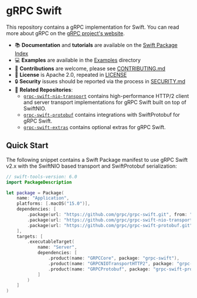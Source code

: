 # gRPC Swift

This repository contains a gRPC implementation for Swift. You can read more
about gRPC on the [gRPC project's website][grpcio].

- 📚 **Documentation** and **tutorials** are available on the [Swift Package Index][spi-grpc-swift]
- 💻 **Examples** are available in the [Examples](Examples) directory
- 🚀 **Contributions** are welcome, please see [CONTRIBUTING.md](CONTRIBUTING.md)
- 🪪 **License** is Apache 2.0, repeated in [LICENSE](License)
- 🔒 **Security** issues should be reported via the process in [SECURITY.md](SECURITY.md)
- 🔀 **Related Repositories**:
  - [`grpc-swift-nio-transport`][grpc-swift-nio-transport] contains high-performance HTTP/2 client and server transport implementations for gRPC Swift built on top of SwiftNIO.
  - [`grpc-swift-protobuf`][grpc-swift-protobuf] contains integrations with SwiftProtobuf for gRPC Swift.
  - [`grpc-swift-extras`][grpc-swift-extras] contains optional extras for gRPC Swift.


## Quick Start

The following snippet contains a Swift Package manifest to use gRPC Swift v2.x with
the SwiftNIO based transport and SwiftProtobuf serialization:

```swift
// swift-tools-version: 6.0
import PackageDescription

let package = Package(
    name: "Application",
    platforms: [.macOS("15.0")],
    dependencies: [
        .package(url: "https://github.com/grpc/grpc-swift.git", from: "2.0.0"),
        .package(url: "https://github.com/grpc/grpc-swift-nio-transport.git", from: "1.0.0"),
        .package(url: "https://github.com/grpc/grpc-swift-protobuf.git", from: "1.0.0"),
    ],
    targets: [
        .executableTarget(
            name: "Server",
            dependencies: [
                .product(name: "GRPCCore", package: "grpc-swift"),
                .product(name: "GRPCNIOTransportHTTP2", package: "grpc-swift-nio-transport"),
                .product(name: "GRPCProtobuf", package: "grpc-swift-protobuf"),
            ]
        )
    ]
)
```

[gh-grpc]: https://github.com/grpc/grpc
[grpcio]: https://grpc.io
[spi-grpc-swift]: https://swiftpackageindex.com/grpc/grpc-swift/documentation
[grpc-swift-nio-transport]: https://github.com/grpc/grpc-swift-nio-transport
[grpc-swift-protobuf]: https://github.com/grpc/grpc-swift-protobuf
[grpc-swift-extras]: https://github.com/grpc/grpc-swift-extras
